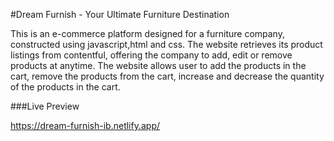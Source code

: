 #Dream Furnish - Your Ultimate Furniture Destination

This is an e-commerce platform designed for a furniture company, constructed using javascript,html and css. The website retrieves its product listings from contentful, offering the company to add, edit or remove products at anytime. The website allows user to add the products in the cart, remove the products from the cart, increase and decrease the quantity of the products in the cart.

###Live Preview

https://dream-furnish-ib.netlify.app/
